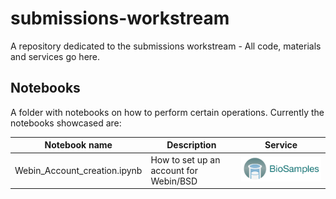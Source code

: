 # submissions-workstream
A repository dedicated to the submissions workstream - All code, materials and services go here.

## Notebooks

A folder with notebooks on how to perform certain operations. Currently the notebooks showcased are:

| Notebook name | Description | Service |
|---------------|-------------|---------|
| Webin_Account_creation.ipynb | How to set up an account for Webin/BSD | ![bsd](assets/logos/biosamples.png)
